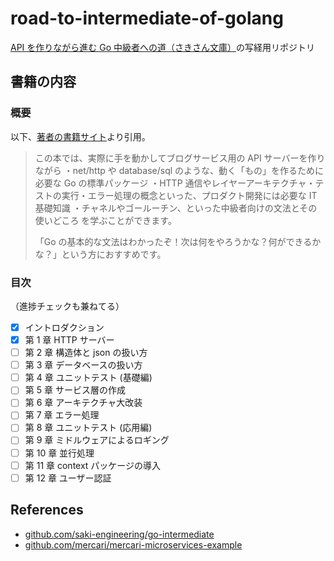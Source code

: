 # road-to-intermediate-of-golang

[API を作りながら進む Go 中級者への道（さきさん文庫）](https://techbookfest.org/product/jXDAEU1dR53kbZkgtDm9zx?productVariantID=dvjtgpjw8VDTXNqKaanTVi)の写経用リポジトリ

## 書籍の内容

### 概要

以下、[著者の書籍サイト](https://techbookfest.org/product/jXDAEU1dR53kbZkgtDm9zx?productVariantID=dvjtgpjw8VDTXNqKaanTVi)より引用。

> この本では、実際に手を動かしてブログサービス用の API サーバーを作りながら
> ・net/http や database/sql のような、動く「もの」を作るために必要な Go の標準パッケージ
> ・HTTP 通信やレイヤーアーキテクチャ・テストの実行・エラー処理の概念といった、プロダクト開発には必要な IT 基礎知識
> ・チャネルやゴールーチン、といった中級者向けの文法とその使いどころ
> を学ぶことができます。
>
> 「Go の基本的な文法はわかったぞ！次は何をやろうかな？何ができるかな？」という方におすすめです。

### 目次

（進捗チェックも兼ねてる）

- [x] イントロダクション
- [x] 第 1 章 HTTP サーバー
- [ ] 第 2 章 構造体と json の扱い方
- [ ] 第 3 章 データベースの扱い方
- [ ] 第 4 章 ユニットテスト (基礎編)
- [ ] 第 5 章 サービス層の作成
- [ ] 第 6 章 アーキテクチャ大改装
- [ ] 第 7 章 エラー処理
- [ ] 第 8 章 ユニットテスト (応用編)
- [ ] 第 9 章 ミドルウェアによるロギング
- [ ] 第 10 章 並行処理
- [ ] 第 11 章 context パッケージの導入
- [ ] 第 12 章 ユーザー認証

## References

- [github.com/saki-engineering/go-intermediate](https://github.com/saki-engineering/go-intermediate)
- [github.com/mercari/mercari-microservices-example](https://github.com/mercari/mercari-microservices-example)
